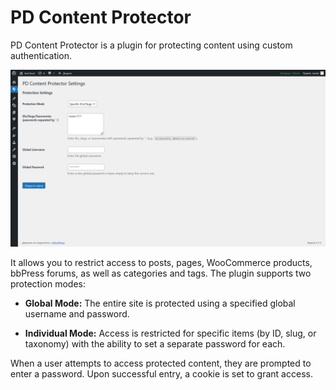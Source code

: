 # PD Content Protector

PD Content Protector is a plugin for protecting content using custom authentication.

![PD Content Protector is a plugin for protecting content using custom authentication](https://raw.githubusercontent.com/PhantomDraft/content-protector-wp/refs/heads/main/cover.png)

It allows you to restrict access to posts, pages, WooCommerce products, bbPress forums, as well as categories and tags. The plugin supports two protection modes:

- **Global Mode:**
  The entire site is protected using a specified global username and password.

- **Individual Mode:**
  Access is restricted for specific items (by ID, slug, or taxonomy) with the ability to set a separate password for each.

When a user attempts to access protected content, they are prompted to enter a password. Upon successful entry, a cookie is set to grant access.
